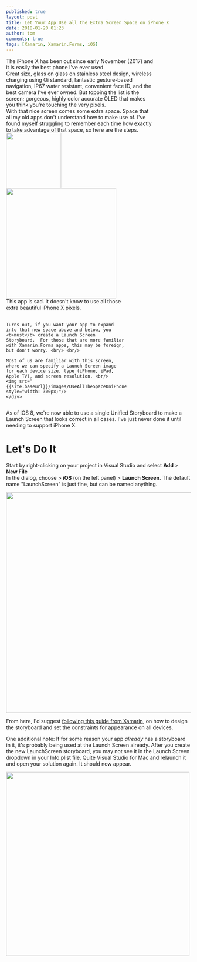 ```yaml
---
published: true
layout: post
title: Let Your App Use all the Extra Screen Space on iPhone X
date: 2018-01-20 01:23
author: tom
comments: true
tags: [Xamarin, Xamarin.Forms, iOS]
---
```

<div>
    <div style="display: inline-block; width: 80%; vertical-align: top;">The iPhone X has been out since early November (2017) and it is easily the best phone I've ever used. <br/>
    Great size, glass on glass on stainless steel design, wireless charging using Qi standard, fantastic gesture-based navigation, IP67 water resistant, convenient face ID, and the best camera I've ever owned. But topping the list is the screen; gorgeous, highly color accurate OLED that makes you think you're touching the very pixels. <br/> 
    With that nice screen comes some extra space. Space that all my old apps don't understand how to make use of. I've found myself struggling to remember each time how exactly to take advantage of that space, so here are the steps.
    </div>
    <div style="display: inline-block;" align="top">
        <img src="{{site.baseurl}}/images/UseAllTheSpaceOniPhoneX/iphone-x.png" width="150" />  
    </div>
</div>


<div>
    <div style="display: inline-block;" align="top">
    <img src="{{site.baseurl}}/images/UseAllTheSpaceOniPhoneX/unusedSpace.png" style="width: 300px;"/>  
    </div>
    <div style="display: inline-block; width: 65%; vertical-align: top;">This app is sad.  It doesn't know to use all those extra beautiful iPhone X pixels. <br/> <br/>  
    
    Turns out, if you want your app to expand into that new space above and below, you <b>must</b> create a Launch Screen Storyboard.  For those that are more familiar with Xamarin.Forms apps, this may be foreign, but don't worry. <br/> <br/> 

    Most of us are familiar with this screen, where we can specify a Launch Screen image for each device size, type (iPhone, iPad, Apple TV), and screen resolution. <br/>
    <img src="{{site.baseurl}}/images/UseAllTheSpaceOniPhoneX/launchImages.png" style="width: 300px;"/>
    </div>
</div>

As of iOS 8, we're now able to use a single Unified Storyboard to make a Launch Screen that looks correct in all cases. I've just never done it until needing to support iPhone X.  


# Let's Do It

Start by right-clicking on your project in Visual Studio and select **Add** > **New File**  
In the dialog, choose > **iOS** (on the left panel) > **Launch Screen**.  The default name "LaunchScreen" is just fine, but can be named anything.   

<img src="{{site.baseurl}}/images/UseAllTheSpaceOniPhoneX/newLaunchScreen.png" style="width: 600px;"/>  

From here, I'd suggest [following this guide from Xamarin](https://developer.xamarin.com/guides/ios/application_fundamentals/working_with_images/launch-screens/#storyboard), on how to design the storyboard and set the constraints for appearance on all devices. 

One additional note:  If for some reason your app _already_ has a storyboard in it, it's probably being used at the Launch Screen already.  After you create the new LaunchScreen storyboard, you may not see it in the Launch Screen dropdown in your Info.plist file. Quite Visual Studio for Mac and relaunch it and open your solution again. It should now appear.  

<img src="{{site.baseurl}}/images/UseAllTheSpaceOniPhoneX/dropdown.png" style="width: 500px;"/>  
